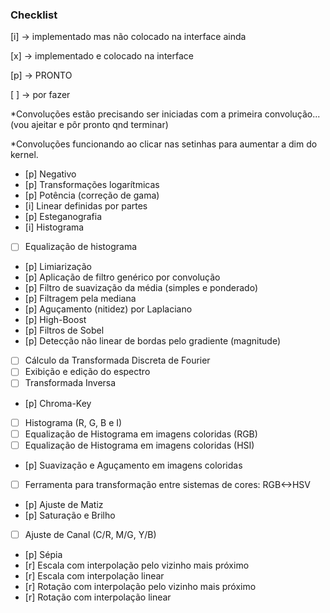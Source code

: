 ### Checklist

[i] -> implementado mas não colocado na interface ainda

[x] -> implementado e colocado na interface

[p] -> PRONTO

[ ] -> por fazer

*Convoluções estão precisando ser iniciadas com a primeira convolução... (vou ajeitar e pôr pronto qnd terminar)

*Convoluções funcionando ao clicar nas setinhas para aumentar a dim do kernel.

- [p] Negativo
- [p] Transformações logarítmicas
- [p] Potência (correção de gama)
- [i] Linear definidas por partes
- [p] Esteganografia
- [i] Histograma 
- [ ] Equalização de histograma
- [p] Limiarização 
- [p] Aplicação de filtro genérico por convolução
- [p] Filtro de suavização da média (simples e ponderado) 
- [p] Filtragem pela mediana 
- [p] Aguçamento (nitidez) por Laplaciano 
- [p] High-Boost 
- [p] Filtros de Sobel 
- [p] Detecção não linear de bordas pelo gradiente (magnitude) 
- [ ] Cálculo da Transformada Discreta de Fourier 
- [ ] Exibição e edição do espectro
- [ ] Transformada Inversa 
- [p] Chroma-Key 
- [ ] Histograma (R, G, B e I) 
- [ ] Equalização de Histograma em imagens coloridas (RGB) 
- [ ] Equalização de Histograma em imagens coloridas (HSI) 
- [p] Suavização e Aguçamento em imagens coloridas 
- [ ] Ferramenta para transformação entre sistemas de cores: RGB<->HSV
- [p] Ajuste de Matiz 
- [p] Saturação e Brilho 
- [ ] Ajuste de Canal (C/R, M/G, Y/B) 
- [p] Sépia 
- [r] Escala com interpolação pelo vizinho mais próximo 
- [r] Escala com interpolação linear
- [r] Rotação com interpolação pelo vizinho mais próximo 
- [r] Rotação com interpolação linear
